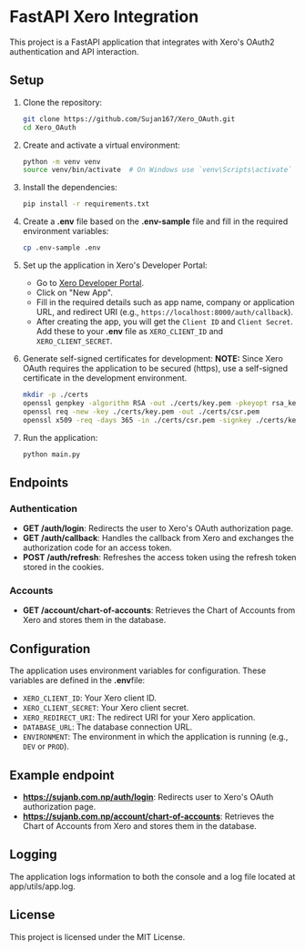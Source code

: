 # FastAPI Xero Integration

This project is a FastAPI application that integrates with Xero's OAuth2 authentication and API interaction.

## Setup

1. Clone the repository:
    ```sh
    git clone https://github.com/Sujan167/Xero_OAuth.git
    cd Xero_OAuth
    ```

2. Create and activate a virtual environment:
    ```sh
    python -m venv venv
    source venv/bin/activate  # On Windows use `venv\Scripts\activate`
    ```

3. Install the dependencies:
    ```sh
    pip install -r requirements.txt
    ```

4. Create a **.env** file based on the **.env-sample** file and fill in the required environment variables:
    ```sh
    cp .env-sample .env
    ```

5. Set up the application in Xero's Developer Portal:
    - Go to [Xero Developer Portal](https://developer.xero.com/myapps).
    - Click on "New App".
    - Fill in the required details such as app name, company or application URL, and redirect URI (e.g., `https://localhost:8000/auth/callback`).
    - After creating the app, you will get the `Client ID` and `Client Secret`. Add these to your **.env** file as `XERO_CLIENT_ID` and `XERO_CLIENT_SECRET`.

6. Generate self-signed certificates for development:
    **NOTE:** Since Xero OAuth requires the application to be secured (https), use a self-signed certificate in the development environment.
    ```sh
    mkdir -p ./certs
    openssl genpkey -algorithm RSA -out ./certs/key.pem -pkeyopt rsa_keygen_bits:2048
    openssl req -new -key ./certs/key.pem -out ./certs/csr.pem
    openssl x509 -req -days 365 -in ./certs/csr.pem -signkey ./certs/key.pem -out ./certs/cert.pem
    ```

7. Run the application:
    ```sh
    python main.py
    ```


## Endpoints

### Authentication

- **GET /auth/login**: Redirects the user to Xero's OAuth authorization page.
- **GET /auth/callback**: Handles the callback from Xero and exchanges the authorization code for an access token.
- **POST /auth/refresh**: Refreshes the access token using the refresh token stored in the cookies.

### Accounts

- **GET /account/chart-of-accounts**: Retrieves the Chart of Accounts from Xero and stores them in the database.

## Configuration

The application uses environment variables for configuration. These variables are defined in the **.env**file:

- `XERO_CLIENT_ID`: Your Xero client ID.
- `XERO_CLIENT_SECRET`: Your Xero client secret.
- `XERO_REDIRECT_URI`: The redirect URI for your Xero application.
- `DATABASE_URL`: The database connection URL.
- `ENVIRONMENT`: The environment in which the application is running (e.g., `DEV` or `PROD`).

## Example endpoint
- **https://sujanb.com.np/auth/login**: Redirects user to Xero's OAuth authorization page.
- **https://sujanb.com.np/account/chart-of-accounts**: Retrieves the Chart of Accounts from Xero and stores them in the database.

## Logging

The application logs information to both the console and a log file located at app/utils/app.log.

## License

This project is licensed under the MIT License.